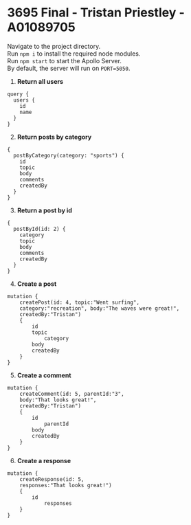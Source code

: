 # 3695 Final - Tristan Priestley - A01089705

Navigate to the project directory.  
Run `npm i` to install the required node modules.  
Run `npm start` to start the Apollo Server.  
By default, the server will run on `PORT=5050`.  

1. **Return all users**
```
query {
  users {
    id
    name
  }
}
```

2. **Return posts by category**
```
{
  postByCategory(category: "sports") {
    id
    topic
    body
    comments
    createdBy
  }
}
```

3. **Return a post by id**
```
{
  postById(id: 2) {
    category
    topic
    body
    comments
    createdBy
  }
}
```

4. **Create a post**
```
mutation {
    createPost(id: 4, topic:"Went surfing", 
    category:"recreation", body:"The waves were great!",
    createdBy:"Tristan")
    {
        id
        topic
    		category
        body
        createdBy
    }
}
```

5. **Create a comment**
```
mutation {
    createComment(id: 5, parentId:"3",
    body:"That looks great!",
    createdBy:"Tristan")
    {
        id
    		parentId
        body
        createdBy
    }
}
```

6. **Create a response**
```
mutation {
    createResponse(id: 5, 
    responses:"That looks great!")
    {
        id
    		responses
    }
}
```
